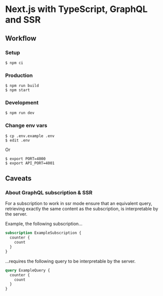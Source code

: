 # Next.js with TypeScript, GraphQL and SSR

## Workflow

### Setup

```shell
$ npm ci
```

### Production

```shell
$ npm run build
$ npm start
```

### Development

```shell
$ npm run dev
```

### Change env vars

```shell
$ cp .env.example .env
$ edit .env
```

Or

```shell
$ export PORT=4000
$ export API_PORT=4001
```

## Caveats

### About GraphQL subscription & SSR

For a subscription to work in ssr mode ensure that an equivalent query,
retrieving exactly the same content as the subscription, is interpretable by the server.

Example, the following subscription...

```graphql
subscription ExampleSubscription {
  counter {
    count
  }
}
```

...requires the following query to be interpretable by the server.

```graphql
query ExampleQuery {
  counter {
    count
  }
}
```
